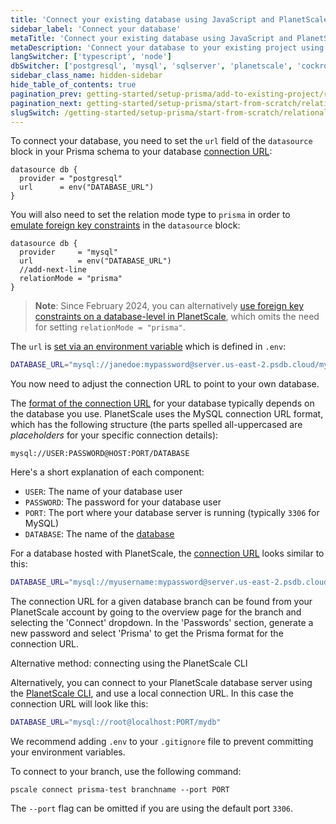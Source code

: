 ```yaml
---
title: 'Connect your existing database using JavaScript and PlanetScale'
sidebar_label: 'Connect your database'
metaTitle: 'Connect your existing database using JavaScript and PlanetScale'
metaDescription: 'Connect your database to your existing project using JavaScript and PlanetScale'
langSwitcher: ['typescript', 'node']
dbSwitcher: ['postgresql', 'mysql', 'sqlserver', 'planetscale', 'cockroachdb']
sidebar_class_name: hidden-sidebar
hide_table_of_contents: true
pagination_prev: getting-started/setup-prisma/add-to-existing-project/relational-databases-node-planetscale
pagination_next: getting-started/setup-prisma/start-from-scratch/relational-databases/using-prisma-migrate-node-planetscale
slugSwitch: /getting-started/setup-prisma/start-from-scratch/relational-databases/connect-your-database-
---
```


To connect your database, you need to set the `url` field of the `datasource` block in your Prisma schema to your database [connection URL](/orm/reference/connection-urls):

```prisma file=prisma/schema.prisma showLineNumbers
datasource db {
  provider = "postgresql"
  url      = env("DATABASE_URL")
}
```

You will also need to set the relation mode type to `prisma` in order to [emulate foreign key constraints](/orm/overview/databases/planetscale#option-1-emulate-relations-in-prisma-client) in the `datasource` block:

```prisma file=schema.prisma highlight=4;add showLineNumbers
datasource db {
  provider     = "mysql"
  url          = env("DATABASE_URL")
  //add-next-line
  relationMode = "prisma"
}
```

> **Note**: Since February 2024, you can alternatively [use foreign key constraints on a database-level in PlanetScale](/orm/overview/databases/planetscale#option-2-enable-foreign-key-constraints-in-the-planetscale-database-settings), which omits the need for setting `relationMode = "prisma"`.

The `url` is [set via an environment variable](/orm/prisma-schema/overview#accessing-environment-variables-from-the-schema) which is defined in `.env`:

```bash file=.env
DATABASE_URL="mysql://janedoe:mypassword@server.us-east-2.psdb.cloud/mydb?sslaccept=strict"
```

You now need to adjust the connection URL to point to your own database.

The [format of the connection URL](/orm/reference/connection-urls) for your database typically depends on the database you use. PlanetScale uses the MySQL connection URL format, which has the following structure (the parts spelled all-uppercased are _placeholders_ for your specific connection details):

```no-lines
mysql://USER:PASSWORD@HOST:PORT/DATABASE
```

Here's a short explanation of each component:

- `USER`: The name of your database user
- `PASSWORD`: The password for your database user
- `PORT`: The port where your database server is running (typically `3306` for MySQL)
- `DATABASE`: The name of the [database](https://dev.mysql.com/doc/refman/8.0/en/creating-database.html)

For a database hosted with PlanetScale, the [connection URL](/orm/reference/connection-urls) looks similar to this:

```bash file=.env
DATABASE_URL="mysql://myusername:mypassword@server.us-east-2.psdb.cloud/mydb?sslaccept=strict"
```

The connection URL for a given database branch can be found from your PlanetScale account by going to the overview page for the branch and selecting the 'Connect' dropdown. In the 'Passwords' section, generate a new password and select 'Prisma' to get the Prisma format for the connection URL.

<!-- details -->
<!-- summary -->Alternative method: connecting using the PlanetScale CLI

Alternatively, you can connect to your PlanetScale database server using the [PlanetScale CLI](https://planetscale.com/docs/concepts/planetscale-environment-setup), and use a local connection URL. In this case the connection URL will look like this:

```bash file=.env
DATABASE_URL="mysql://root@localhost:PORT/mydb"
```

<!-- Admonition -->

We recommend adding `.env` to your `.gitignore` file to prevent committing your environment variables.

To connect to your branch, use the following command:

```terminal
pscale connect prisma-test branchname --port PORT
```

The `--port` flag can be omitted if you are using the default port `3306`.
